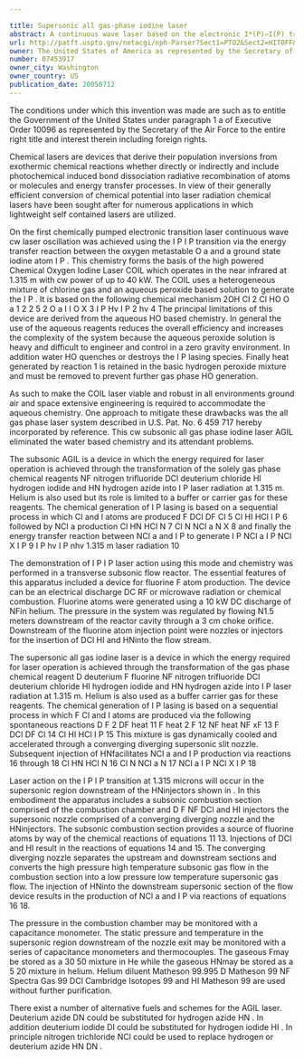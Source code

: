 ```yaml
---

title: Supersonic all gas-phase iodine laser
abstract: A continuous wave laser based on the electronic I*(P)−I(P) transition of atomic iodine at 1.315 microns from the NCl(aΔ)+I(P) energy transfer reaction using a transverse flow device having gas flow from an upstream subsonic combustor section through a converging-diverging supersonic slit nozzle to a downstream supersonic section and an intersecting optical resonator. Laser operation is achieved through the transformation of the gas phase chemical reagents, D(deuterium), F(fluorine), NF(nitrogen trifluoride), DCl (deuterium chloride) HI (hydrogen iodide) in the subsonic section and HN(hydrogen azide) in the supersonic section.
url: http://patft.uspto.gov/netacgi/nph-Parser?Sect1=PTO2&Sect2=HITOFF&p=1&u=%2Fnetahtml%2FPTO%2Fsearch-adv.htm&r=1&f=G&l=50&d=PALL&S1=07453917&OS=07453917&RS=07453917
owner: The United States of America as represented by the Secretary of the Air Force
number: 07453917
owner_city: Washington
owner_country: US
publication_date: 20050712
---
```

The conditions under which this invention was made are such as to entitle the Government of the United States under paragraph 1 a of Executive Order 10096 as represented by the Secretary of the Air Force to the entire right title and interest therein including foreign rights.

Chemical lasers are devices that derive their population inversions from exothermic chemical reactions whether directly or indirectly and include photochemical induced bond dissociation radiative recombination of atoms or molecules and energy transfer processes. In view of their generally efficient conversion of chemical potential into laser radiation chemical lasers have been sought after for numerous applications in which lightweight self contained lasers are utilized.

On the first chemically pumped electronic transition laser continuous wave cw laser oscillation was achieved using the I P I P transition via the energy transfer reaction between the oxygen metastable O a and a ground state iodine atom I P . This chemistry forms the basis of the high powered Chemical Oxygen Iodine Laser COIL which operates in the near infrared at 1.315 m with cw power of up to 40 kW. The COIL uses a heterogeneous mixture of chlorine gas and an aqueous peroxide based solution to generate the I P . It is based on the following chemical mechanism 2OH Cl 2 Cl HO O a 1 2 2 5 2 O a I I O X 3 I P Hv I P 2 hv 4 The principal limitations of this device are derived from the aqueous HO based chemistry. In general the use of the aqueous reagents reduces the overall efficiency and increases the complexity of the system because the aqueous peroxide solution is heavy and difficult to engineer and control in a zero gravity environment. In addition water HO quenches or destroys the I P lasing species. Finally heat generated by reaction 1 is retained in the basic hydrogen peroxide mixture and must be removed to prevent further gas phase HO generation.

As such to make the COIL laser viable and robust in all environments ground air and space extensive engineering is required to accommodate the aqueous chemistry. One approach to mitigate these drawbacks was the all gas phase laser system described in U.S. Pat. No. 6 459 717 hereby incorporated by reference. This cw subsonic all gas phase iodine laser AGIL eliminated the water based chemistry and its attendant problems.

The subsonic AGIL is a device in which the energy required for laser operation is achieved through the transformation of the solely gas phase chemical reagents NF nitrogen trifluoride DCl deuterium chloride HI hydrogen iodide and HN hydrogen azide into I P laser radiation at 1.315 m. Helium is also used but its role is limited to a buffer or carrier gas for these reagents. The chemical generation of I P lasing is based on a sequential process in which Cl and I atoms are produced F DCl DF Cl 5 Cl HI HCl I P 6 followed by NCl a production Cl HN HCl N 7 Cl N NCl a N X 8 and finally the energy transfer reaction between NCl a and I P to generate I P NCl a I P NCl X I P 9 I P hv I P nhv 1.315 m laser radiation 10 

The demonstration of I P I P laser action using this mode and chemistry was performed in a transverse subsonic flow reactor. The essential features of this apparatus included a device for fluorine F atom production. The device can be an electrical discharge DC RF or microwave radiation or chemical combustion. Fluorine atoms were generated using a 10 kW DC discharge of NFin helium. The pressure in the system was regulated by flowing N1.5 meters downstream of the reactor cavity through a 3 cm choke orifice. Downstream of the fluorine atom injection point were nozzles or injectors for the insertion of DCl HI and HNinto the flow stream.

The supersonic all gas iodine laser is a device in which the energy required for laser operation is achieved through the transformation of the gas phase chemical reagent D deuterium F fluorine NF nitrogen trifluoride DCl deuterium chloride HI hydrogen iodide and HN hydrogen azide into I P laser radiation at 1.315 m. Helium is also used as a buffer carrier gas for these reagents. The chemical generation of I P lasing is based on a sequential process in which F Cl and I atoms are produced via the following spontaneous reactions D F 2 DF heat 11 F heat 2 F 12 NF heat NF xF 13 F DCl DF Cl 14 Cl HI HCl I P 15 This mixture is gas dynamically cooled and accelerated through a converging diverging supersonic slit nozzle. Subsequent injection of HNfacilitates NCl a and I P production via reactions 16 through 18 Cl HN HCl N 16 Cl N NCl a N 17 NCl a I P NCl X I P 18 

Laser action on the I P I P transition at 1.315 microns will occur in the supersonic region downstream of the HNinjectors shown in . In this embodiment the apparatus includes a subsonic combustion section comprised of the combustion chamber and D F NF DCl and HI injectors the supersonic nozzle comprised of a converging diverging nozzle and the HNinjectors. The subsonic combustion section provides a source of fluorine atoms by way of the chemical reactions of equations 11 13. Injections of DCl and HI result in the reactions of equations 14 and 15. The converging diverging nozzle separates the upstream and downstream sections and converts the high pressure high temperature subsonic gas flow in the combustion section into a low pressure low temperature supersonic gas flow. The injection of HNinto the downstream supersonic section of the flow device results in the production of NCl a and I P via reactions of equations 16 18.

The pressure in the combustion chamber may be monitored with a capacitance monometer. The static pressure and temperature in the supersonic region downstream of the nozzle exit may be monitored with a series of capacitance monometers and thermocouples. The gaseous Fmay be stored as a 30 50 mixture in He while the gaseous HNmay be stored as a 5 20 mixture in helium. Helium diluent Matheson 99.995 D Matheson 99 NF Spectra Gas 99 DCl Cambridge Isotopes 99 and HI Matheson 99 are used without further purification.

There exist a number of alternative fuels and schemes for the AGIL laser. Deuterium azide DN could be substituted for hydrogen azide HN . In addition deuterium iodide DI could be substituted for hydrogen iodide HI . In principle nitrogen trichloride NCl could be used to replace hydrogen or deuterium azide HN DN .

